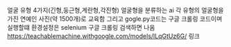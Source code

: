 얼굴 유형 4가지(긴형,둥근형,계란형,각진형) 얼굴형을 분류하는 ai 각 유형의 얼굴형을 가진 연예인 사진(약 1500개)로 교육함 
그리고 gogle.py코드는 구글 크롤링 코드이며 실행할떄 환경설정은 selenium 구글 크롤링 검색하면 나옴  
https://teachablemachine.withgoogle.com/models/lLqGtUz6G/   링크
